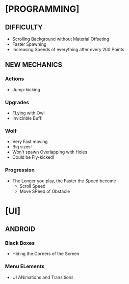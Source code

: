 # [PROGRAMMING]

## DIFFICULTY
- Scrolling Background without Material Offseting
- Faster Spawning
- Increasing Speeds of everything after every 200 Points

## NEW MECHANICS

### Actions
- Jump-kicking

### Upgrades
- FLying with Owl
- Invicinble Buff!

### Wolf
-  Very Fast moving 
-  Big sizes!
-  Won't spawn Overlapping with Holes
-  Could be Fly-kicked!

### Progression
- The Longer you play, the Faster the Speed become
  - Scroll Speed
  - Move SPeed of Obstacle


# [UI]

## ANDROID

### Black Boxes
- Hiding the Corners of the Screen

### Menu ELements
- UI ANimations and Transitions